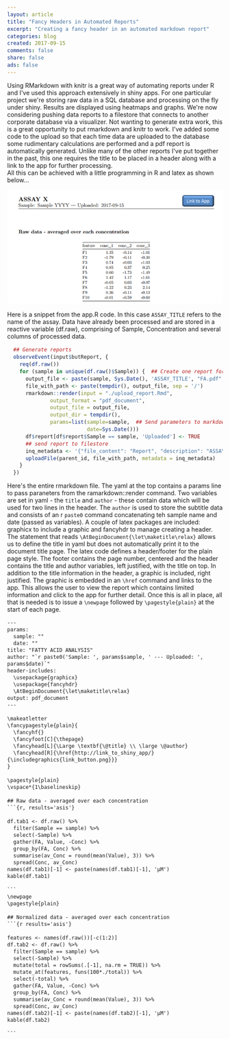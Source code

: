 ```yaml
---
layout: article
title: "Fancy Headers in Automated Reports"
excerpt: "Creating a fancy header in an automated markdown report"
categories: blog
created: 2017-09-15
comments: false
share: false
ads: false
---
```


Using RMarkdown with knitr is a great way of automating reports under R and I've used this approach extensively in shiny apps.  For one particular project we're storing raw data in a SQL database and processing on the fly under shiny.  Results are displayed using heatmaps and graphs.  We're now considering pushing data reports to a filestore that connects to another corporate database via a visualizer.  Not wanting to generate extra work, this is a great opportunity to put rmarkdown and knitr to work.  I've added some code to the upload so that each time data are uploaded to the database some rudimentary calculations are performed and a pdf report is automatically generated.  Unlike many of the other reports I've put together in the past, this one requires the title to be placed in a header along with a link to the app for further processing.  
All this can be achieved with a little programming in R and latex as shown below...

![](/images/post-images/2017-09-15-fancy_headers_in_automated_reports/assay_upload.png)

Here is a snippet from the app.R code.  In this case `ASSAY_TITLE` refers to the name of the assay.  Data have already been processed and are stored in a reactive variable (df.raw), comprising of Sample, Concentration and several columns of processed data.

```r
  ## Generate reports
  observeEvent(input$butReport, {
    req(df.raw())
    for (sample in unique(df.raw()$Sample)) {  ## Create one report for each sample
      output_file <- paste(sample, Sys.Date(), 'ASSAY_TITLE', "FA.pdf", sep='_')
      file_with_path <- paste(tempdir(), output_file, sep = '/')
      rmarkdown::render(input = "./upload_report.Rmd",
              output_format = "pdf_document",
              output_file = output_file,
              output_dir = tempdir(),
              params=list(sample=sample,  ## Send parameters to markdown yaml
                          date=Sys.Date()))
      df$report[df$report$Sample == sample, 'Uploaded'] <- TRUE
      ## send report to filestore
      inq_metadata <- '{"file_content": "Report", "description": "ASSAY_TITLE Report file"}'
      uploadFile(parent_id, file_with_path, metadata = inq_metadata)
    }
  })
```

Here's the entire rmarkdown file.  The yaml at the top contains a params line to pass paraneters from the ramarkdown::render command.  Two variables are set in yaml - the `title` and `author` - these contain data which will be used for two lines in the header.  The `author` is used to store the subtitle data and consists of an r `paste0` command concatenating teh sample name and date (passed as variables).  A couple of latex packages are included: graphicx to include a graphic and fancyhdr to manage creating a header.  The statement that reads `\AtBeginDocument{\let\maketitle\relax}` allows us to define the title in yaml but does not automatically print it to the document title page.
The latex code defines a header/footer for the plain page style.  The footer contains the page number, centered and the header contains the title and author variables, left justified, with the title on top.  In addition to the title information in the header, a graphic is included, right justified.  The graphic is embedded in an `\href` command and links to the app.  This allows the user to view the report which contains limited information and click to the app for further detail.
Once this is all in place, all that is needed is to issue a `\newpage` followed by `\pagestyle{plain}` at the start of each page.


    ---
    params: 
      sample: ""
      date: ""
    title: "FATTY ACID ANALYSIS"
    author: "`r paste0('Sample: ', params$sample, ' --- Uploaded: ', params$date)`"
    header-includes:
      \usepackage{graphicx}
      \usepackage{fancyhdr}
      \AtBeginDocument{\let\maketitle\relax}
    output: pdf_document
    ---
    
    \makeatletter
    \fancypagestyle{plain}{
      \fancyhf{}
      \fancyfoot[C]{\thepage}
      \fancyhead[L]{\Large \textbf{\@title} \\ \large \@author}
      \fancyhead[R]{\href{http://link_to_shiny_app/}{\includegraphics{link_button.png}}}
    }

    \pagestyle{plain}
    \vspace*{1\baselineskip}
    
    ## Raw data - averaged over each concentration
    ```{r, results='asis'}

    df.tab1 <- df.raw() %>%
      filter(Sample == sample) %>%
      select(-Sample) %>%
      gather(FA, Value, -Conc) %>%
      group_by(FA, Conc) %>%
      summarise(av_Conc = round(mean(Value), 3)) %>%
      spread(Conc, av_Conc)
    names(df.tab1)[-1] <- paste(names(df.tab1)[-1], 'µM')
    kable(df.tab1)

    ```
    \newpage
    \pagestyle{plain}

    ## Normalized data - averaged over each concentration
    ```{r results='asis'}

    features <- names(df.raw())[-c(1:2)]
    df.tab2 <- df.raw() %>%
      filter(Sample == sample) %>%
      select(-Sample) %>%
      mutate(total = rowSums(.[-1], na.rm = TRUE)) %>%
      mutate_at(features, funs(100*./total)) %>%
      select(-total) %>%
      gather(FA, Value, -Conc) %>%
      group_by(FA, Conc) %>%
      summarise(av_Conc = round(mean(Value), 3)) %>%
      spread(Conc, av_Conc)
    names(df.tab2)[-1] <- paste(names(df.tab2)[-1], 'µM')
    kable(df.tab2)

    ```
